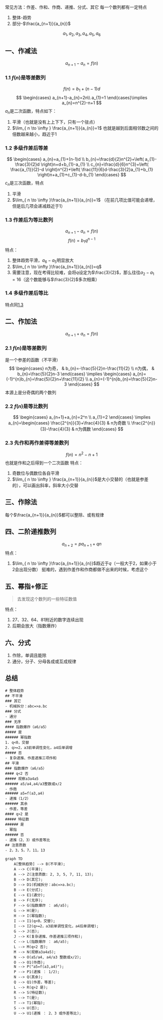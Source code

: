 常见方法：作差、作和、作商、递推、分式、其它
每一个数列都有一定特点
1. 整体-趋势
2. 部分-$\frac{a_{n+1}}{a_{n}}$

$$
a_{1},a_{2},a_{3},a_{4},a_{5},a_{6}
$$

## 一、作减法
$$
a_{n+1}-a_{n}=f(n)
$$
### 1.1 $f(n)$是等差数列
$$
f(n)=b_{1}+(n-1)d
$$
$$
\begin{cases}
a_{n+1}-a_{n}=2n\\
a_{1}=1
\end{cases}\implies
a_{n}=n^{2}-n+1
$$
$a_{n}$是二次函数，特点如下：
1. 平滑（也就是没有上上下下，只有一个驻点）
2. $\lim_{ n \to \infty } \frac{a_{n+1}}{a_{n}}=1$ 也就是越到后面相邻数之间的倍数越来越小，趋近于1

### 1.2 多级作差后等差
$$
\begin{cases}
a_{n}=a_{1}+(n-1)d \\
b_{n}=\frac{d}{2}n^{2}+\left( a_{1}-\frac{3}{2}d \right)n+d+b_{1}-a_{1} \\
c_{n}=\frac{d}{6}n^{3}+\left( \frac{a_{1}}{2}-d \right)n^{2}+\left( \frac{11}{6}d-\frac{3}{2}a_{1}+b_{1} \right)n+a_{1}+c_{1}-d-b_{1}
\end{cases}
$$
$c_{n}$是三次函数，特点
1. 平滑
2. $\lim_{ n \to \infty }\frac{a_{n+1}}{a_{n}}=1$ （在前几项比值可能会递增，但是后几项会递减趋近于1）

### 1.3 作差后为等比数列
$$
a_{n+1}-a_{n}=f(n)
$$
$$
f(n)=b_{1}q^{n-1}
$$
特点：
1. 整体趋势平滑，$a_{6}-a_{5}$明显放大
2. $\lim_{ n \to \infty }\frac{a_{n+1}}{a_{n}}=q$
3. 需要注意，现在考得比较难，会将$q$设定为$\frac{3}{2}$，那么往往$a_{2}-a_{1}=16$（这个数能够与$\frac{3}{2}$多次相乘）

### 1.4 多级作差后等比
特点同[1.3](数字推理.md#1.3%20作差后为等比数列)

## 二、作加法
$$
a_{n+1}+a_{n}=f(n)
$$
### 2.1 $f(n)$是等差数列
是一个参差的函数（不平滑）
$$
\begin{cases}
n为奇， & b_{n}=-\frac{5}{2}n-\frac{11}{2} \\
n为偶， & b_{n}=\frac{5}{2}n-3
\end{cases}
\implies
\begin{cases}
a_{n}=(-1)^{n}b_{n}=\frac{5}{2}n+\frac{11}{2} \\
a_{n}=(-1)^{n}b_{n}=\frac{5}{2}n-3
\end{cases}
$$
本源上是分奇偶的两个数列

### 2.2 $f(n)$是等比数列
$$
\begin{cases}
a_{n+1}+a_{n}=2^n \\
a_{1}=2
\end{cases}
\implies
a_{n}=\begin{cases}
\frac{2^{n}}{3}+\frac{4}{3} & n为奇数 \\
\frac{2^{n}}{3}-\frac{4}{3} & n为偶数
\end{cases}
$$

### 2.3 先作和再作差得等差数列
$$
f(n)=n^{2}-n+1
$$
也就是作和之后得到一个二次函数
特点：
1. 奇数位与偶数位各自平滑
2. $\lim_{ n \to \infty } \frac{a_{n+1}}{a_{n}}$是大小交替的（也就是参差的），可以画出斜率，斜率大小交替

## 三、作除法
每个$\frac{a_{n+1}}{a_{n}}$都可以整除、或有规律

## 四、二阶递推数列
$$a_{n+2}=pa_{n+1}+qn$$
特点：
1. $\lim_{ n \to \infty }\frac{a_{n+1}}{a_{n}}$趋近于$q$（一般大于2，如果小于2会出现分数）
挺难的，遇到作差作和作商都做不出来的时候，考虑这个

## 五、幂指+修正
> 去发现这个数列的一些特征数值

特点：
1. 27、32、64、81附近的数字连续出现
2. 后期会放大（指数爆炸）

## 六、分式
1. 作除，单调且能除
2. 通分，分子、分母各成或互成规律

## 总结

```markmap
# 整体趋势
## 不平滑
### 其它
- 机械拆分：abc=>a.bc
### 分式
- 通分
### 无序
#### 指数爆炸（a6/a5）
##### 是
###### 幂指数
1. q<0，交替
2. q>=2，a3前单调性变化，a4后单调增
##### 否
- 复杂递推、作差递推三项作和
## 平滑
### 指数爆炸（a6/a5）
#### q<2 否
##### 观察a3a4a5
###### a5/a4,a4/a3整数或x/2
- 作商
###### a5=f(a3,a4)
- 递推（1/2）
###### 其余
- 作差，等差
#### q>2 是
##### 特征数
###### 是
- 幂指
###### 否
- 递推（2、3）或作差等比
## 注意质数
- 2，3，5，7，11，13
```

```mermaid
graph TD
    A[整体趋势] --> B(不平滑);
    A --> C(平滑);
    A --> Z(注意质数: 2, 3, 5, 7, 11, 13);
    B --> D(其它);
    D --> D1(机械拆分：abc=>a.bc);
    B --> E(分式);
    E --> E1(通分);
    B --> F(无序);
    F --> G(指数爆炸 ： a6/a5);
    G --> H(是);
    H --> I(幂指数);
    I --> I1(q<0，交替);
    I --> I2(q>=2，a3前单调性变化，a4后单调增);
    G --> J(否);
    J --> K(复杂递推、作差递推三项作和);
    C --> L(指数爆炸 ： a6/a5);
    L --> M(q<2 否);
    M --> N(观察a3a4a5);
    N --> O(a5/a4, a4/a3 整数或x/2);
    O --> O1(作商);
    N --> P("a5=f(a3,a4)");  
    P --> P1(递推 ： 1/2);
    N --> Q(其余);
    Q --> Q1(作差，等差);
    L --> R(q>2 是);
    R --> S(特征数);
    S --> T(是);
    T --> T1(幂指);
    S --> U(否);
    U --> U1(递推 ： 2、3 或作差等比);
```

